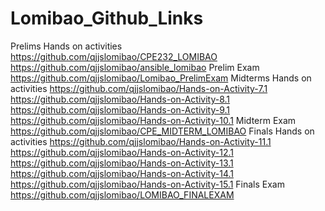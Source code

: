 # Lomibao_Github_Links
Prelims Hands on activities
https://github.com/qjjslomibao/CPE232_LOMIBAO
https://github.com/qjjslomibao/ansible_lomibao
Prelim Exam
https://github.com/qjjslomibao/Lomibao_PrelimExam
Midterms Hands on activities
https://github.com/qjjslomibao/Hands-on-Activity-7.1
https://github.com/qjjslomibao/Hands-on-Activity-8.1
https://github.com/qjjslomibao/Hands-on-Activity-9.1
https://github.com/qjjslomibao/Hands-on-Activity-10.1
Midterm Exam
https://github.com/qjjslomibao/CPE_MIDTERM_LOMIBAO
Finals Hands on activities
https://github.com/qjjslomibao/Hands-on-Activity-11.1
https://github.com/qjjslomibao/Hands-on-Activity-12.1
https://github.com/qjjslomibao/Hands-on-Activity-13.1
https://github.com/qjjslomibao/Hands-on-Activity-14.1
https://github.com/qjjslomibao/Hands-on-Activity-15.1
Finals Exam
https://github.com/qjjslomibao/LOMIBAO_FINALEXAM
